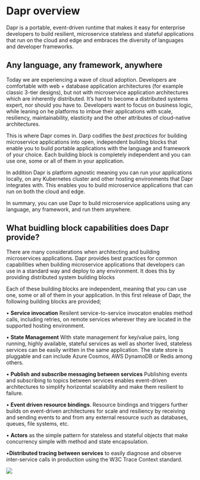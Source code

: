 
# Dapr overview

Dapr is a portable, event-driven runtime that makes it easy for enterprise developers to build resilient, microservice stateless and stateful applications that run on the cloud and edge and embraces the diversity of languages and developer frameworks. 


## Any language, any framework, anywhere

Today we are experiencing a wave of cloud adoption. Developers are comfortable with web + database application architectures (for example classic 3-tier designs), but not with microservice application architectures which are inherently distributed. It’s hard to become a distributed systems expert, nor should you have to. Developers want to focus on business logic, while leaning on he platforms to imbue their applications with scale, resiliency, maintainability, elasticity and the other attributes of cloud-native architectures.

This is where Dapr comes in. Darp codifies the *best practices* for building microservice applications into open, independent building blocks that enable you to build portable applications with the language and framework of your choice. Each building block is completely independent and you can use one, some or all of them in your application.

In addition Dapr is platform agnostic meaning you can run your applications locally, on any Kubernetes cluster and other hosting environments that Dapr integrates with. This enables you to build microservice applications that can run on both the cloud and edge. 

In summary, you can use Dapr to build microservice applications using any language, any framework, and run them anywhere.

## What buidling block capabilities does Dapr provide?

There are many considerations when architecting and building microservices applications. Dapr provides best practices for common capabilities when building microservice applications that developers can use in a standard way and deploy to any environment. It does this by providing distributed system building blocks

Each of these building blocks are independent, meaning that you can use one, some or all of them in your application.  In this first release of Dapr, the following building blocks are provided;

• **Service invocation** Resilent service-to-service invocaton enables method calls, including retries, on remote services wherever they are located in the supported hosting environment.

• **State Management** With state management for key/value pairs, long running, highly available, stateful services as well as shorter lived, stateless services can be easily written in the same application. The state store is pluggable and can include Azure Cosmos, AWS DynamoDB or Redis among  others.

• **Publish and subscribe messaging between services** Publishing events and subscribing to topics between services enables event-driven architectures to simplify horizontal scalability and make them resilient to failure. 

• **Event driven resource bindings**. Resource bindings and triggers further builds on event-driven architectures for scale and resiliency by receiving and sending events to and from any external resource such as databases, queues, file systems, etc.

• **Actors** as the simple pattern for stateless and stateful objects that make concurrency simple with method and state encapsulation.

•**Distributed tracing between services** to easily diagnose and observe inter-service calls in production using the W3C Trace Context standard.


![](https://github.com/msfussell/docs/blob/overview/images/overview.png)